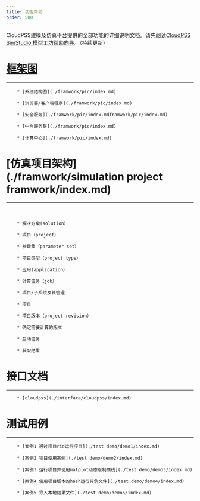 ```yaml
---
title: 功能帮助
order: 500
---
```


CloudPSS建模及仿真平台提供的全部功能的详细说明文档。请先阅读[CloudPSS SimStudio 模型工坊帮助向导](./IntroGuide/index.md)。（持续更新）

# [框架图](./framwork/pic/index.md)
 -----------------------------
    
        * [系统结构图](./framwork/pic/index.md)
    
        * [浏览器/客户端程序](./framwork/pic/index.md)
    
        * [安全服务](./framwork/pic/index.mdframwork/pic/index.md)
    
        * [中台服务群](./framwork/pic/index.md)
    
        * [计算中心](./framwork/pic/index.md)
    
# [仿真项目架构](./framwork/simulation project framwork/index.md)
 -----------------------------

​      

        * 解决方案(solution）
      
        * 项目（project）
    
        * 参数集（parameter set）
    
        * 项目类型（project type）
    
        * 应用(application）
    
        * 计算任务（job）
    
        * 项目/子系统及其管理
    
        * 项目
    
        * 项目版本（project revision）
    
        * 确定需要计算的版本
    
        * 启动任务
      
        * 获取结果
    
# 接口文档
 -----------------------------
    
        * [cloudpss](./interface/cloudpss/index.md)
    
# 测试用例
 -----------------------------
    
        * [案例1 通过项目rid运行项目](./test demo/demo1/index.md)
    
        * [案例2 项目使用案例](./test demo/demo2/index.md)
    
        * [案例3 运行项目并使用matplot动态绘制曲线](./test demo/demo3/index.md)
    
        * [案例4 使用项目版本的hash运行算例文件](./test demo/demo4/index.md)
    
        * [案例5 导入本地结果文件](./test demo/demo5/index.md)